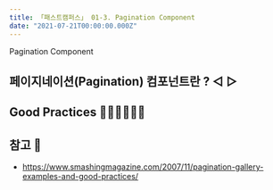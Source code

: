 ```yaml
---
title: 「패스트캠퍼스」 01-3. Pagination Component
date: "2021-07-21T00:00:00.000Z"
---
```


Pagination Component

<!-- more -->

## 페이지네이션(Pagination) 컴포넌트란 ? ◁ ▷

## Good Practices 👍🏻👍🏼👍🏽

## 참고 📃

- https://www.smashingmagazine.com/2007/11/pagination-gallery-examples-and-good-practices/
